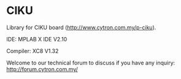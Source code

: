 # CIKU
Library for CIKU board (http://www.cytron.com.my/p-ciku).

IDE: MPLAB X IDE V2.10

Compiler: XC8 V1.32

Welcome to our technical forum to discuss if you have any inquiry: http://forum.cytron.com.my/
